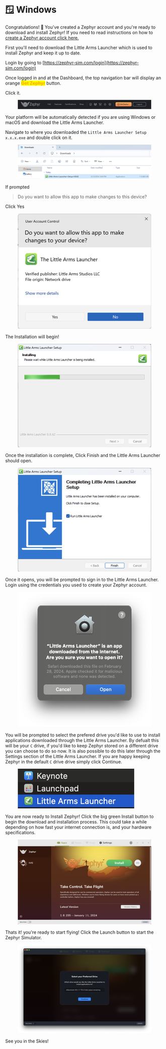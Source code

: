 # 🪟 Windows

Congratulations! 🎊 You've created a Zephyr account and you're ready to download and install Zephyr! If you need to read instructions on how to [create a Zephyr account click here.](../../create-an-account.md)



First you'll need to download the Little Arms Launcher which is used to install Zephyr and keep it up to date. &#x20;

Login by going to [https://zephyr-sim.com/login](https://zephyr-sim.com/login)

Once logged in and at the Dashboard, the top navigation bar will display an orange <mark style="color:orange;">**Get Zephyr**</mark> button.

Click it.

<figure><img src="../../../.gitbook/assets/image (191).png" alt=""><figcaption></figcaption></figure>

Your platform will be automatically detected if you are using Windows or macOS and download the Little Arms Launcher. &#x20;

Navigate to where you downloaded the `Little Arms Launcher Setup x.x.x.exe` and double click on it.

<figure><img src="../../../.gitbook/assets/image (2) (1).png" alt=""><figcaption></figcaption></figure>

If prompted&#x20;

> Do you want to allow this app to make changes to this device?

Click Yes

<figure><img src="../../../.gitbook/assets/image (4) (1).png" alt=""><figcaption></figcaption></figure>

The Installation will begin!

<figure><img src="../../../.gitbook/assets/image (5) (1).png" alt=""><figcaption></figcaption></figure>

Once the installation is complete, Click Finish and the Little Arms Launcher should open.

<figure><img src="../../../.gitbook/assets/image (6) (1).png" alt=""><figcaption></figcaption></figure>

Once it opens, you will be prompted to sign in to the Little Arms Launcher. Login using the credentials you used to create your Zephyr account.

<figure><img src="../../../.gitbook/assets/image (8) (1).png" alt=""><figcaption></figcaption></figure>

You will be prompted to select the prefered drive you'd like to use to install applications downloaded through the Little Arms Launcher.  By defualt this will be your `C` drive, if you'd like to keep Zephyr stored on a different drive you can choose to do so now.  It is also possible to do this later through the Settings section of the Little Arms Launcher.  If you are happy keeping Zephyr in the default `C` drive drive simply click Continue.

<figure><img src="../../../.gitbook/assets/image (7) (1).png" alt=""><figcaption></figcaption></figure>

You are now ready to Install Zephyr! Click the big green Install button to begin the download and installation process.  This could take a while depending on how fast your internet connection is, and your hardware specifications.&#x20;

<figure><img src="../../../.gitbook/assets/image (9) (1).png" alt=""><figcaption></figcaption></figure>

Thats it! you're ready to start flying! Click the Launch button to start the Zephyr Simulator.

<figure><img src="../../../.gitbook/assets/image (10) (1).png" alt=""><figcaption></figcaption></figure>

See you in the Skies!

